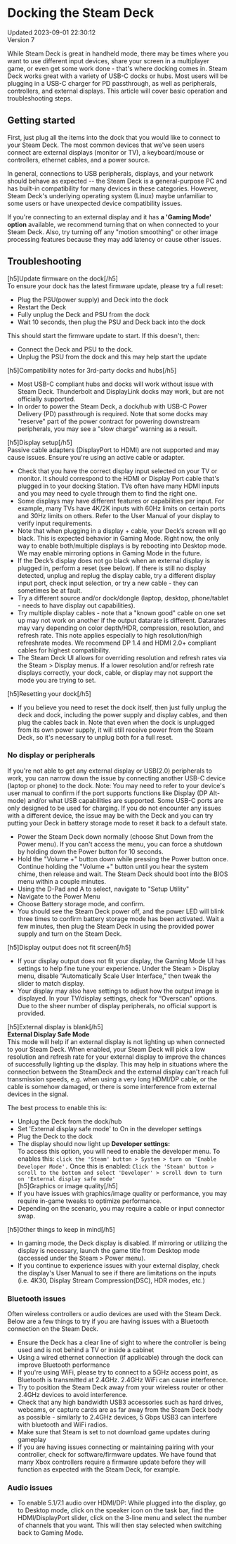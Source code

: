 # Docking the Steam Deck
Updated 2023-09-01 22:30:12  
Version 7  

While Steam Deck is great in handheld mode, there may be times where you want to use different input devices, share your screen in a multiplayer game, or even get some work done - that's where docking comes in. Steam Deck works great with a variety of USB-C docks or hubs. Most users will be plugging in a USB-C charger for PD passthrough, as well as peripherals, controllers, and external displays. This article will cover basic operation and troubleshooting steps.   
  
## Getting started
  
First, just plug all the items into the dock that you would like to connect to your Steam Deck. The most common devices that we've seen users connect are external displays (monitor or TV), a keyboard/mouse or controllers, ethernet cables, and a power source.   
  
In general, connections to USB peripherals, displays, and your network should behave as expected -- the Steam Deck is a general-purpose PC and has built-in compatibility for many devices in these categories. However, Steam Deck's underlying operating system (Linux) maybe unfamiliar to some users or have unexpected device compatibility issues.   
  
If you're connecting to an external display and it has **a 'Gaming Mode' option** available, we recommend turning that on when connected to your Steam Deck. Also, try turning off any "motion smoothing" or other image processing features because they may add latency or cause other issues.  
  
## Troubleshooting
  
  
[h5]Update firmware on the dock[/h5]  
To ensure your dock has the latest firmware update, please try a full reset:
* Plug the PSU(power supply) and Deck into the dock
* Restart the Deck
* Fully unplug the Deck and PSU from the dock
* Wait 10 seconds, then plug the PSU and Deck back into the dock
  
This should start the firmware update to start.  If this doesn't, then:
* Connect the Deck and PSU to the dock.
* Unplug the PSU from the dock and this may help start the update
  
  
[h5]Compatibility notes for 3rd-party docks and hubs[/h5]  
* Most USB-C compliant hubs and docks will work without issue with Steam Deck. Thunderbolt and DisplayLink docks may work, but are not officially supported.
* In order to power the Steam Deck, a dock/hub with USB-C Power Delivery (PD) passthrough is required. Note that some docks may "reserve" part of the power contract for powering downstream peripherals, you may see a "slow charge" warning as a result.
  
[h5]Display setup[/h5]  
Passive cable adapters (DisplayPort to HDMI) are not supported and may cause issues.  Ensure you're using an active cable or adapter.
* Check that you have the correct display input selected on your TV or monitor. It should correspond to the HDMI or Display Port cable that's plugged in to your docking Station. TVs often have many HDMI inputs and you may need to cycle through them to find the right one.
* Some displays may have different features or capabilities per input. For example, many TVs have 4K/2K inputs with 60Hz limits on certain ports and 30Hz limits on others. Refer to the User Manual of your display to verify input requirements.
* Note that when plugging in a display + cable, your Deck’s screen will go black. This is expected behavior in Gaming Mode. Right now, the only way to enable both/multiple displays is by rebooting into Desktop mode. We may enable mirroring options in Gaming Mode in the future.
* If the Deck’s display does not go black when an external display is plugged in, perform a reset (see below). If there is still no display detected, unplug and replug the display cable, try a different display input port, check input selection, or try a new cable - they can sometimes be at fault.
* Try a different source and/or dock/dongle (laptop, desktop, phone/tablet - needs to have display out capabilities).
* Try multiple display cables - note that a "known good" cable on one set up may not work on another if the output datarate is different. Datarates may vary depending on color depth/HDR, compression, resolution, and refresh rate. This note applies especially to high resolution/high refreshrate modes. We recommend DP 1.4 and HDMI 2.0+ compliant cables for highest compatibility.
* The Steam Deck UI allows for overriding resolution and refresh rates via the Steam > Display menus. If a lower resolution and/or refresh rate displays correctly, your dock, cable, or display may not support the mode you are trying to set.
  
[h5]Resetting your dock[/h5]  
* If you believe you need to reset the dock itself, then just fully unplug the deck and dock, including the power supply and display cables, and then plug the cables back in. Note that even when the dock is unplugged from its own power supply, it will still receive power from the Steam Deck, so it's necessary to unplug both for a full reset.
  
### No display or peripherals
  
If you're not able to get any external display or USB(2.0) peripherals to work, you can narrow down the issue by connecting another USB-C device (laptop or phone) to the dock. Note: You may need to refer to your device's user manual to confirm if the port supports functions like Display (DP Alt-mode) and/or what USB capabilities are supported. Some USB-C ports are only designed to be used for charging. If you do not encounter any issues with a different device, the issue may be with the Deck and you can try putting your Deck in battery storage mode to reset it back to a default state.  
* Power the Steam Deck down normally (choose Shut Down from the Power menu). If you can't access the menu, you can force a shutdown by holding down the Power button for 10 seconds.
* Hold the "Volume +" button down while pressing the Power button once. Continue holding the "Volume +" button until you hear the system chime, then release and wait. The Steam Deck should boot into the BIOS menu within a couple minutes.
* Using the D-Pad and A to select, navigate to "Setup Utility"
* Navigate to the Power Menu
* Choose Battery storage mode, and confirm.
* You should see the Steam Deck power off, and the power LED will blink three times to confirm battery storage mode has been activated.  Wait a few minutes, then plug the Steam Deck in using the provided power supply and turn on the Steam Deck.
  
  
[h5]Display output does not fit screen[/h5]  
* If your display output does not fit your display, the Gaming Mode UI has settings to help fine tune your experience. Under the Steam > Display menu, disable “Automatically Scale User Interface,” then tweak the slider to match display.
* Your display may also have settings to adjust how the output image is displayed. In your TV/display settings, check for “Overscan” options. Due to the sheer number of display peripherals, no official support is provided.
  
[h5]External display is blank[/h5]  
**External Display Safe Mode**  
This mode will help if an external display is not lighting up when connected to your Steam Deck. When enabled, your Steam Deck will pick a low resolution and refresh rate for your external display to improve the chances of successfully lighting up the display. This may help in situations where the connection between the SteamDeck and the external display can't reach full transmission speeds, e.g. when using a very long HDMI/DP cable, or the cable is somehow damaged, or there is some interference from external devices in the signal.  
  
 The best process to enable this is:  
  
* Unplug the Deck from the dock/hub
* Set 'External display safe mode' to On in the developer settings
* Plug the Deck to the dock
* The display should now light up
  **Developer settings:**  
 To access this option, you will need to enable the developer menu.  To enables this: `click the 'Steam' button > System > turn on 'Enable Developer Mode'.` Once this is enabled: `Click the 'Steam' button > scroll to the bottom and select 'Developer' > scroll down to turn on 'External display safe mode'`  
[h5]Graphics or image quality[/h5]  
*  If you have issues with graphics/image quality or performance, you may require in-game tweaks to optimize performance.
*  Depending on the scenario, you may require a cable or input connector swap.
  
[h5]Other things to keep in mind[/h5]  
* In gaming mode, the Deck display is disabled. If mirroring or utilizing the display is necessary, launch the game title from Desktop mode (accessed under the Steam > Power menu).
* If you continue to experience issues with your external display, check the display's User Manual to see if there are limitations on the inputs (i.e. 4K30, Display Stream Compression(DSC), HDR modes, etc.)
  
  
### Bluetooth issues
  
Often wireless controllers or audio devices are used with the Steam Deck.  Below are a few things to try if you are having issues with a Bluetooth connection on the Steam Deck. 
* Ensure the Deck has a clear line of sight to where the controller is being used and is not behind a TV or inside a cabinet
* Using a wired ethernet connection (if applicable) through the dock can improve Bluetooth performance
* If you're using WiFi, please try to connect to a 5GHz access point, as Bluetooth is transmitted at 2.4GHz. 2.4GHz WiFi can cause interference.
* Try to position the Steam Deck away from your wireless router or other 2.4GHz devices to avoid interference.
* Check that any high bandwidth USB3 accessories such as hard drives, webcams, or capture cards are as far away from the Steam Deck body as possible - similarly to 2.4GHz devices, 5 Gbps USB3 can interfere with bluetooth and WiFi radios.
* Make sure that Steam is set to not download game updates during gameplay
* If you are having issues connecting or maintaining pairing with your controller, check for software/firmware updates. We have found that many Xbox controllers require a firmware update before they will function as expected with the Steam Deck, for example.
  
  
### Audio issues
    
* To enable 5.1/7.1 audio over HDMI/DP: While plugged into the display, go to Desktop mode, click on the speaker icon on the task bar, find the HDMI/DisplayPort  slider, click on the 3-line menu and select the number of channels that you want. This will then stay selected when switching back to Gaming Mode.